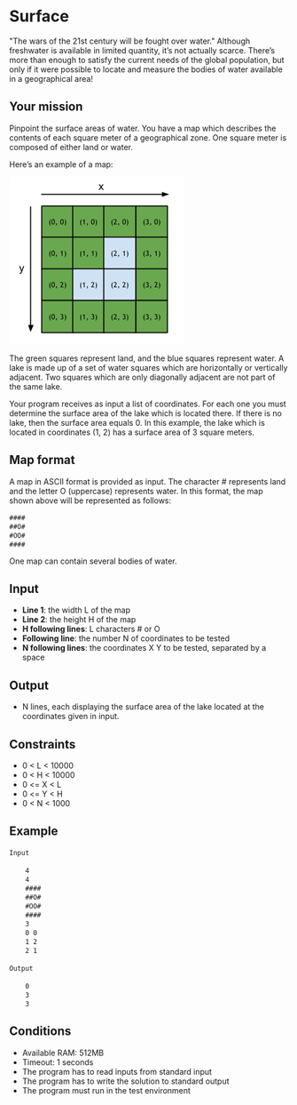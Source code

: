 # Surface

"The wars of the 21st century will be fought over water."
Although freshwater is available in limited quantity, it’s not actually scarce. There’s more than enough to satisfy the current needs of the global population, but only if it were possible to locate and measure the bodies of water available in a geographical area!

## Your mission

Pinpoint the surface areas of water. You have a map which describes the contents of each square meter of a geographical zone. One square meter is composed of either land or water.

Here’s an example of a map:

![Example map](img/Painter.png 'Example map')

The green squares represent land, and the blue squares represent water. A lake is made up of a set of water squares which are horizontally or vertically adjacent. Two squares which are only diagonally adjacent are not part of the same lake.

Your program receives as input a list of coordinates. For each one you must determine the surface area of the lake which is located there. If there is no lake, then the surface area equals 0. In this example, the lake which is located in coordinates (1, 2) has a surface area of 3 square meters.

## Map format

A map in ASCII format is provided as input. The character # represents land and the letter O (uppercase) represents water. In this format, the map shown above will be represented as follows:

    ####
    ##O#
    #OO#
    ####

One map can contain several bodies of water.
​
## Input

* **Line 1**: the width L of the map
* **Line 2**: the height H of the map
* **H following lines**: L characters # or O
* **Following line**: the number N of coordinates to be tested
* **N following lines**: the coordinates X Y to be tested, separated by a space

## Output

* N lines, each displaying the surface area of the lake located at the coordinates given in input.

## Constraints

* 0 < L < 10000
* 0 < H < 10000
* 0 <= X < L
* 0 <= Y < H
* 0 < N < 1000

## Example

    Input

        4
        4
        ####
        ##O#
        #OO#
        ####
        3
        0 0
        1 2
        2 1

    Output

        0
        3
        3

## Conditions

* Available RAM: 512MB
* Timeout: 1 seconds
* The program has to read inputs from standard input
* The program has to write the solution to standard output
* The program must run in the test environment